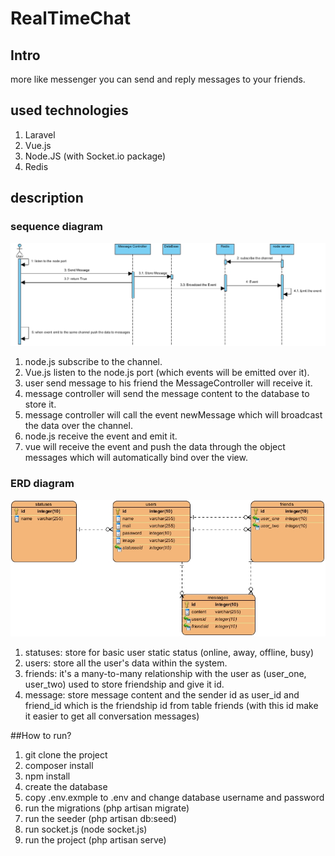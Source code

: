 # RealTimeChat

## Intro
more like messenger you can send and reply messages to your friends.

## used technologies
1. Laravel
2. Vue.js
3. Node.JS (with Socket.io package)
4. Redis

## description
### sequence  diagram 
 ![alt text](https://github.com/ahmedwael49674/RealTimeChat/blob/master/diagrames/sequance.jpg)
1. node.js subscribe to the channel.
2. Vue.js listen to the node.js port (which events will be emitted over it).
3. user send message to his friend the MessageController will receive it.
4. message controller will send the message content to the database to store it.
5. message controller will call the event newMessage which will broadcast the data over the channel.
6. node.js receive the event and emit it.
5. vue will receive the event and push the data through the object messages which will automatically bind over the view.

### ERD  diagram 
 ![alt text](https://github.com/ahmedwael49674/RealTimeChat/blob/master/diagrames/ERD.jpg)
 1. statuses: store for basic user static status (online, away, offline, busy)
 2. users: store all the user's data within the system.
 3. friends: it's a many-to-many relationship with the user as (user_one, user_two) used to store friendship and give it id.
 4. message: store message content and the sender id as user_id and friend_id which is the friendship id from table friends (with this id make it easier to get all conversation messages)
 
##How to run?
1. git clone the project
2. composer install
3. npm install
4. create the database
5. copy .env.exmple to .env and change database username and password
6. run the migrations (php artisan migrate)
7. run the seeder (php artisan db:seed)
8. run socket.js (node socket.js)
9. run the project (php artisan serve)
